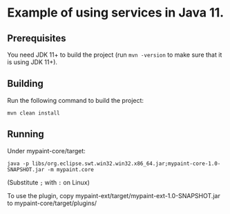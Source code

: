 Example of using services in Java 11.
==============================================
## Prerequisites
You need JDK 11+ to build the project (run `mvn -version` to make sure that it is using JDK 11+).

## Building
Run the following command to build the project:
```
mvn clean install
```

## Running
Under mypaint-core/target:
```
java -p libs/org.eclipse.swt.win32.win32.x86_64.jar;mypaint-core-1.0-SNAPSHOT.jar -m mypaint.core
```
(Substitute `;` with `:` on Linux)

To use the plugin, copy mypaint-ext/target/mypaint-ext-1.0-SNAPSHOT.jar to mypaint-core/target/plugins/

